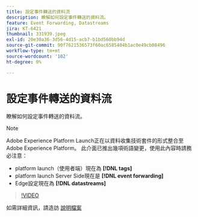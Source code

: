 ```yaml
---
title: 設定事件轉送的資料流
description: 瞭解如何設定事件轉送的資料流。
feature: Event Forwarding, Datastreams
jira: KT-6421
thumbnail: 331939.jpeg
exl-id: 20e30a36-3d56-4d15-acb7-b1bd560bb94d
source-git-commit: 90f7621536573f60ac6585404b1ac0e49cb08496
workflow-type: tm+mt
source-wordcount: '102'
ht-degree: 0%

---
```


# 設定事件轉送的資料流

瞭解如何設定事件轉送的資料流。

>[!NOTE]
>
>Adobe Experience Platform Launch正在以資料收集技術套件的形式整合至Adobe Experience Platform。 此介面已推出幾項術語變更，使用此內容時請務必注意：
> 
> * platform launch（使用者端）現在為 **[!DNL tags]**
> * platform launch Server Side現在是 **[!DNL event forwarding]**
> * Edge設定現在為 **[!DNL datastreams]**

>[!VIDEO](https://video.tv.adobe.com/v/331939?quality=12&learn=on)

如需詳細資訊，請造訪 [說明檔案](https://experienceleague.adobe.com/docs/experience-platform/tags/event-forwarding/getting-started.html#create-a-datastream)
